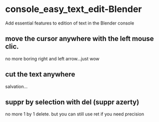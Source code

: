 # console_easy_text_edit-Blender
Add essential features to edition of text in the Blender console

## move the cursor anywhere with the left mouse clic.
no more boring right and left arrow...just wow
## cut the text anywhere
salvation...
## suppr by selection with del (suppr azerty)
no more 1 by 1 delete. but you can still use ret if you need precision 

